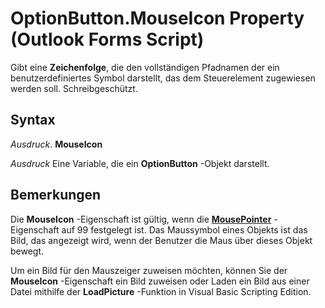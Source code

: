 
# OptionButton.MouseIcon Property (Outlook Forms Script)

Gibt eine  **Zeichenfolge**, die den vollständigen Pfadnamen der ein benutzerdefiniertes Symbol darstellt, das dem Steuerelement zugewiesen werden soll. Schreibgeschützt.


## Syntax

 _Ausdruck_. **MouseIcon**

 _Ausdruck_ Eine Variable, die ein **OptionButton** -Objekt darstellt.


## Bemerkungen

Die  **MouseIcon** -Eigenschaft ist gültig, wenn die **[MousePointer](4123275c-6d9d-59ec-053e-074204e2bae0.md)** -Eigenschaft auf 99 festgelegt ist. Das Maussymbol eines Objekts ist das Bild, das angezeigt wird, wenn der Benutzer die Maus über dieses Objekt bewegt.

Um ein Bild für den Mauszeiger zuweisen möchten, können Sie der  **MouseIcon** -Eigenschaft ein Bild zuweisen oder Laden ein Bild aus einer Datei mithilfe der **LoadPicture** -Funktion in Visual Basic Scripting Edition.

